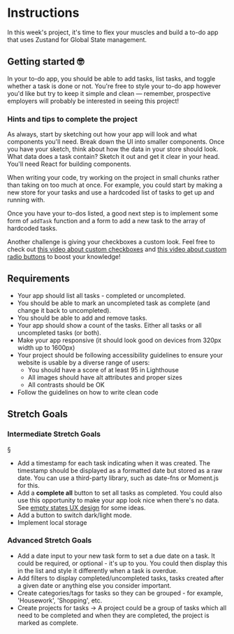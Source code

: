 # Instructions

In this week's project, it's time to flex your muscles and build a to-do app that uses Zustand for Global State management.

## Getting started 🤓

In your to-do app, you should be able to add tasks, list tasks, and toggle whether a task is done or not. You're free to style your to-do app however you'd like but try to keep it simple and clean — remember, prospective employers will probably be interested in seeing this project!

### Hints and tips to complete the project

As always, start by sketching out how your app will look and what components you'll need. Break down the UI into smaller components. Once you have your sketch, think about how the data in your store should look. What data does a task contain? Sketch it out and get it clear in your head. You'll need React for building components.

When writing your code, try working on the project in small chunks rather than taking on too much at once. For example, you could start by making a new store for your tasks and use a hardcoded list of tasks to get up and running with.

Once you have your to-dos listed, a good next step is to implement some form of `addTask` function and a form to add a new task to the array of hardcoded tasks.

Another challenge is giving your checkboxes a custom look. Feel free to check out [this video about custom checkboxes](https://www.youtube.com/watch?v=NfW_5Y1RZQ4) and [this video about custom radio buttons](https://www.youtube.com/watch?v=BT7FZooiqWw) to boost your knowledge!

## Requirements

- Your app should list all tasks - completed or uncompleted.
- You should be able to mark an uncompleted task as complete (and change it back to uncompleted).
- You should be able to add and remove tasks.
- Your app should show a count of the tasks. Either all tasks or all uncompleted tasks (or both).
- Make your app responsive (it should look good on devices from 320px width up to 1600px)
- Your project should be following accessibility guidelines to ensure your website is usable by a diverse range of users:
  - You should have a score of at least 95 in Lighthouse
  - All images should have alt attributes and proper sizes
  - All contrasts should be OK
- Follow the guidelines on how to write clean code

## Stretch Goals

### Intermediate Stretch Goals

§

- Add a timestamp for each task indicating when it was created. The timestamp should be displayed as a formatted date but stored as a raw date. You can use a third-party library, such as date-fns or Moment.js for this.
- Add a **complete all** button to set all tasks as completed. You could also use this opportunity to make your app look nice when there's no data. See [empty states UX design](https://www.toptal.com/designers/ux/empty-state-ux-design) for some ideas.
- Add a button to switch dark/light mode.
- Implement local storage

### Advanced Stretch Goals

- Add a date input to your new task form to set a due date on a task. It could be required, or optional - it's up to you. You could then display this in the list and style it differently when a task is overdue.
- Add filters to display completed/uncompleted tasks, tasks created after a given date or anything else you consider important.
- Create categories/tags for tasks so they can be grouped - for example, 'Housework', 'Shopping', etc.
- Create projects for tasks → A project could be a group of tasks which all need to be completed and when they are completed, the project is marked as complete.
